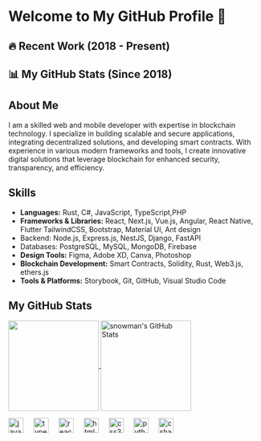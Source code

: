 # Welcome to My GitHub Profile 🚀

## 🔥 Recent Work (2018 - Present)


## 📊 My GitHub Stats (Since 2018)





## About Me
I am a skilled web and mobile developer with expertise in blockchain technology. I specialize in building scalable and secure applications, integrating decentralized solutions, and developing smart contracts. With experience in various modern frameworks and tools, I create innovative digital solutions that leverage blockchain for enhanced security, transparency, and efficiency.

## Skills
- **Languages:** Rust, C#, JavaScript, TypeScript,PHP
- **Frameworks & Libraries:** React, Next.js, Vue.js, Angular, React Native, Flutter TailwindCSS, Bootstrap, Material UI, Ant design
- Backend: Node.js, Express.js, NestJS, Django, FastAPI
- Databases: PostgreSQL, MySQL, MongoDB, Firebase
- **Design Tools:** Figma, Adobe XD, Canva, Photoshop
- **Blockchain Development:** Smart Contracts, Solidity, Rust, Web3.js, ethers.js
- **Tools & Platforms:** Storybook, Git, GitHub, Visual Studio Code

## My GitHub Stats

<p>
  <a href="https://github.com/snowman074" >
    <img align="center" src="https://github-readme-stats.vercel.app/api/top-langs/?layout=compact&username=snowman101&title_color=ffffff&text_color=c9cacc&icon_color=2bbc8a&bg_color=000000" height="180px"/>
  </a>
  <a href="https://github.com/snowman074" >
    <img align="center" src="https://github-readme-stats.vercel.app/api?username=snowman074&show_icons=true&line_height=27&count_private=true&title_color=ffffff&text_color=c9cacc&icon_color=2bbc8a&bg_color=000000" alt="snowman's GitHub Stats" height="180px"/>
  </a>
</p>


<div align="left">
  <img src="https://cdn.jsdelivr.net/gh/devicons/devicon/icons/javascript/javascript-original.svg" height="30" alt="javascript logo"  />
  <img width="12" />
  <img src="https://cdn.jsdelivr.net/gh/devicons/devicon/icons/typescript/typescript-original.svg" height="30" alt="typescript logo"  />
  <img width="12" />
  <img src="https://cdn.jsdelivr.net/gh/devicons/devicon/icons/react/react-original.svg" height="30" alt="react logo"  />
  <img width="12" />
  <img src="https://cdn.jsdelivr.net/gh/devicons/devicon/icons/html5/html5-original.svg" height="30" alt="html5 logo"  />
  <img width="12" />
  <img src="https://cdn.jsdelivr.net/gh/devicons/devicon/icons/css3/css3-original.svg" height="30" alt="css3 logo"  />
  <img width="12" />
  <img src="https://cdn.jsdelivr.net/gh/devicons/devicon/icons/python/python-original.svg" height="30" alt="python logo"  />
  <img width="12" />
  <img src="https://cdn.jsdelivr.net/gh/devicons/devicon/icons/csharp/csharp-original.svg" height="30" alt="csharp logo"  />
</div>

